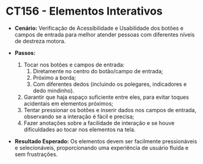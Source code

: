 # CT156 - Elementos Interativos

- **Cenário:** Verificação de Acessibilidade e Usabilidade dos botões e campos de entrada para melhor atender pessoas com diferentes níveis de destreza motora.
- **Passos:**
    1. Tocar nos botões e campos de entrada:
        1. Diretamente no centro do botão/campo de entrada;
        2. Próximo a borda;
        3. Com diferentes dedos (incluindo os polegares, indicadores e dedo mindinho).
    2. Garantir que haja espaço suficiente entre eles, para evitar toques acidentais em elementos próximos;
    3. Tentar pressionar os botões e inserir dados nos campos de entrada, observando se a interação é fácil e precisa;
    4. Fazer anotações sobre a facilidade de interação e se houve dificuldades ao tocar nos elementos na tela.
    
- **Resultado Esperado:** Os elementos devem ser facilmente pressionáveis e selecionáveis, proporcionando uma experiência de usuário fluida e sem frustrações.